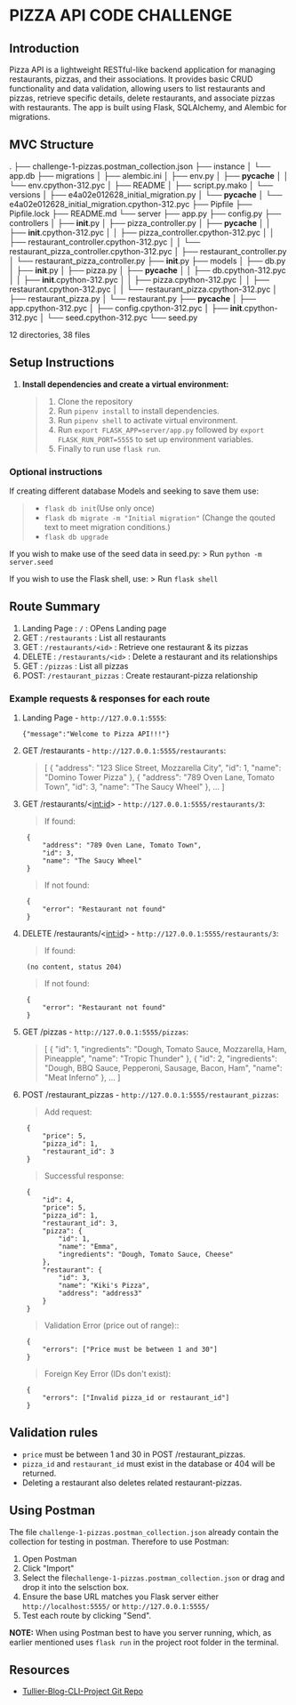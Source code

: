 # PIZZA API CODE CHALLENGE
## Introduction

Pizza API is a lightweight RESTful-like backend application for managing restaurants, pizzas, and their associations. It provides basic CRUD functionality and data validation, allowing users to list restaurants and pizzas, retrieve specific details, delete restaurants, and associate pizzas with restaurants. The app is built using Flask, SQLAlchemy, and Alembic for migrations.

## MVC Structure
.
├── challenge-1-pizzas.postman_collection.json
├── instance
│   └── app.db
├── migrations
│   ├── alembic.ini
│   ├── env.py
│   ├── __pycache__
│   │   └── env.cpython-312.pyc
│   ├── README
│   ├── script.py.mako
│   └── versions
│       ├── e4a02e012628_initial_migration.py
│       └── __pycache__
│           └── e4a02e012628_initial_migration.cpython-312.pyc
├── Pipfile
├── Pipfile.lock
├── README.md
└── server
    ├── app.py
    ├── config.py
    ├── controllers
    │   ├── __init__.py
    │   ├── pizza_controller.py
    │   ├── __pycache__
    │   │   ├── __init__.cpython-312.pyc
    │   │   ├── pizza_controller.cpython-312.pyc
    │   │   ├── restaurant_controller.cpython-312.pyc
    │   │   └── restaurant_pizza_controller.cpython-312.pyc
    │   ├── restaurant_controller.py
    │   └── restaurant_pizza_controller.py
    ├── __init__.py
    ├── models
    │   ├── db.py
    │   ├── __init__.py
    │   ├── pizza.py
    │   ├── __pycache__
    │   │   ├── db.cpython-312.pyc
    │   │   ├── __init__.cpython-312.pyc
    │   │   ├── pizza.cpython-312.pyc
    │   │   ├── restaurant.cpython-312.pyc
    │   │   └── restaurant_pizza.cpython-312.pyc
    │   ├── restaurant_pizza.py
    │   └── restaurant.py
    ├── __pycache__
    │   ├── app.cpython-312.pyc
    │   ├── config.cpython-312.pyc
    │   ├── __init__.cpython-312.pyc
    │   └── seed.cpython-312.pyc
    └── seed.py

12 directories, 38 files


## Setup Instructions

1. **Install dependencies and create a virtual environment:**

    > 1. Clone the repository
    > 2. Run `pipenv install` to install dependencies.
    > 3. Run `pipenv shell` to activate virtual environment.
    > 4. Run `export FLASK_APP=server/app.py` followed by `export FLASK_RUN_PORT=5555` to set up environment variables.
    > 5. Finally to run use `flask run`.

### Optional instructions

If creating different database Models and seeking to save them use:
> - `flask db init`(Use only once)
> - `flask db migrate -m "Initial migration"` (Change the qouted text to meet migration conditions.)
> - `flask db upgrade`

If you wish to make use of the seed data in seed.py:
    > Run `python -m server.seed`

If you wish to use the Flask shell, use:
    > Run `flask shell`

## Route Summary
1. Landing Page : `/` : OPens Landing page
2. GET :  `/restaurants` :	List all restaurants
3. GET :  `/restaurants/<id>` :	Retrieve one restaurant & its pizzas
4. DELETE : `/restaurants/<id>` : Delete a restaurant and its relationships
5. GET : `/pizzas` : List all pizzas
6. POST: `/restaurant_pizzas` : Create restaurant-pizza relationship

### Example requests & responses for each route

1. Landing Page - `http://127.0.0.1:5555`:

    `{"message":"Welcome to Pizza API!!!"}`

2. GET /restaurants - `http://127.0.0.1:5555/restaurants`:

    >   [
            {
                "address": "123 Slice Street, Mozzarella City",
                "id": 1,
                "name": "Domino Tower Pizza"
            },
            {
                "address": "789 Oven Lane, Tomato Town",
                "id": 3,
                "name": "The Saucy Wheel"
            },
            ...
        ]

3. GET /restaurants/<<int:id>> - `http://127.0.0.1:5555/restaurants/3`:
    > If found:

        {
            "address": "789 Oven Lane, Tomato Town",
            "id": 3,
            "name": "The Saucy Wheel"
        }

    > If not found:

        {
            "error": "Restaurant not found"
        }

4. DELETE /restaurants/<<int:id>> - `http://127.0.0.1:5555/restaurants/3`:
    > If found:

        (no content, status 204)

    > If not found:

        {
            "error": "Restaurant not found"
        }

5. GET /pizzas - `http://127.0.0.1:5555/pizzas`:

    >   [
            {
                "id": 1,
                "ingredients": "Dough, Tomato Sauce, Mozzarella, Ham, Pineapple",
                "name": "Tropic Thunder"
            },
            {
                "id": 2,
                "ingredients": "Dough, BBQ Sauce, Pepperoni, Sausage, Bacon, Ham",
                "name": "Meat Inferno"
            },
            ...
        ]

6. POST /restaurant_pizzas - `http://127.0.0.1:5555/restaurant_pizzas`:

    > Add request:

        {
            "price": 5,
            "pizza_id": 1,
            "restaurant_id": 3
        }

    > Successful response:

        {
            "id": 4,
            "price": 5,
            "pizza_id": 1,
            "restaurant_id": 3,
            "pizza": {
                "id": 1,
                "name": "Emma",
                "ingredients": "Dough, Tomato Sauce, Cheese"
            },
            "restaurant": {
                "id": 3,
                "name": "Kiki's Pizza",
                "address": "address3"
            }
        }

    > Validation Error (price out of range)::

        {
            "errors": ["Price must be between 1 and 30"]
        }

    > Foreign Key Error (IDs don't exist): 

        {
            "errors": ["Invalid pizza_id or restaurant_id"]
        }

## Validation rules
- `price` must be between 1 and 30 in POST /restaurant_pizzas.
- `pizza_id` and `restaurant_id` must exist in the database or 404 will be returned.
- Deleting a restaurant also deletes related restaurant-pizzas.


## Using Postman
The file `challenge-1-pizzas.postman_collection.json` already contain the collection for testing in postman.
Therefore to use Postman:

1. Open Postman
2. Click "Import"
3. Select the file`challenge-1-pizzas.postman_collection.json` or drag and drop it into the selsction box.
4. Ensure the base URL matches you Flask server either `http://localhost:5555/` or `http://127.0.0.1:5555/`
5. Test each route by clicking "Send".


**NOTE:** When using Postman best to have you server running, which, as earlier mentioned uses `flask run` in the project root folder in the terminal.


## Resources

- [Tullier-Blog-CLI-Project Git Repo](https://github.com/Silva-NK/Pizza-API-Code-Challenge)
